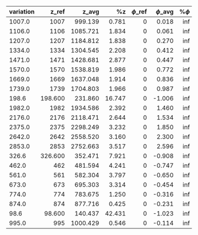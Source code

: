| variation	| z_ref	| z_avg	| %z	| $\phi$\_ref	| $\phi$\_avg	| %$\phi$	|
| :-	| -:	| -:	| -:	| -:	| -:	| -:	|
| 1007.0	| 1007	| 999.139	| 0.781	| 0	| 0.018	| inf	|
| 1106.0	| 1106	| 1085.721	| 1.834	| 0	| 0.061	| inf	|
| 1207.0	| 1207	| 1184.812	| 1.838	| 0	| 0.270	| inf	|
| 1334.0	| 1334	| 1304.545	| 2.208	| 0	| 0.412	| inf	|
| 1471.0	| 1471	| 1428.681	| 2.877	| 0	| 0.447	| inf	|
| 1570.0	| 1570	| 1538.819	| 1.986	| 0	| 0.772	| inf	|
| 1669.0	| 1669	| 1637.048	| 1.914	| 0	| 0.836	| inf	|
| 1739.0	| 1739	| 1704.803	| 1.966	| 0	| 0.987	| inf	|
| 198.6	| 198.600	| 231.860	| 16.747	| 0	| -1.006	| inf	|
| 1982.0	| 1982	| 1934.586	| 2.392	| 0	| 1.460	| inf	|
| 2176.0	| 2176	| 2118.471	| 2.644	| 0	| 1.534	| inf	|
| 2375.0	| 2375	| 2298.249	| 3.232	| 0	| 1.850	| inf	|
| 2642.0	| 2642	| 2558.520	| 3.160	| 0	| 2.300	| inf	|
| 2853.0	| 2853	| 2752.663	| 3.517	| 0	| 2.596	| inf	|
| 326.6	| 326.600	| 352.471	| 7.921	| 0	| -0.908	| inf	|
| 462.0	| 462	| 481.594	| 4.241	| 0	| -0.747	| inf	|
| 561.0	| 561	| 582.304	| 3.797	| 0	| -0.650	| inf	|
| 673.0	| 673	| 695.303	| 3.314	| 0	| -0.454	| inf	|
| 774.0	| 774	| 783.675	| 1.250	| 0	| -0.316	| inf	|
| 874.0	| 874	| 877.716	| 0.425	| 0	| -0.231	| inf	|
| 98.6	| 98.600	| 140.437	| 42.431	| 0	| -1.023	| inf	|
| 995.0	| 995	| 1000.429	| 0.546	| 0	| -0.114	| inf	|
